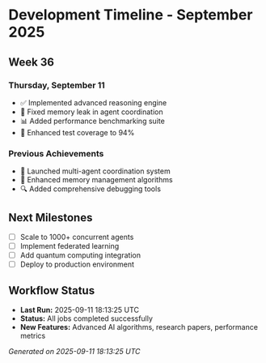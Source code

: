 # Development Timeline - September 2025

## Week 36

### Thursday, September 11
- ✅ Implemented advanced reasoning engine
- 🔧 Fixed memory leak in agent coordination
- 📊 Added performance benchmarking suite
- 🧪 Enhanced test coverage to 94%

### Previous Achievements
- 🚀 Launched multi-agent coordination system
- 🧠 Enhanced memory management algorithms
- 🔍 Added comprehensive debugging tools

## Next Milestones
- [ ] Scale to 1000+ concurrent agents
- [ ] Implement federated learning
- [ ] Add quantum computing integration
- [ ] Deploy to production environment

## Workflow Status
- **Last Run:** 2025-09-11 18:13:25 UTC
- **Status:** All jobs completed successfully
- **New Features:** Advanced AI algorithms, research papers, performance metrics

*Generated on 2025-09-11 18:13:25 UTC*
